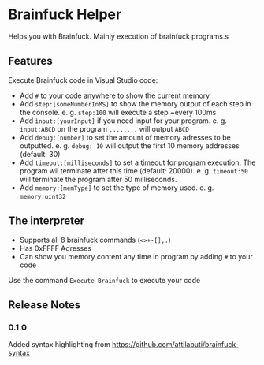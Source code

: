 # Brainfuck Helper
Helps you with Brainfuck. Mainly execution of brainfuck programs.s

## Features

Execute Brainfuck code in Visual Studio code:
- Add `#` to your code anywhere to show the current memory
- Add `step:[someNumberInMS]` to show the memory output of each step in the console. e. g. `step:100` will execute a step ~every 100ms
- Add `ìnput:[yourInput]` if you need input for your program. e. g. `input:ABCD` on the program `,.,.,.,.` will output `ABCD`
- Add `debug:[number]` to set the amount of memory adresses to be outputted. e. g. `debug: 10` will output the first 10 memory addresses (default: 30)
- Add `timeout:[milliseconds]` to set a timeout for program execution. The program wil terminate after this time (default: 20000). e. g. `timeout:50` will terminate the program after 50 milliseconds.
- Add `memory:[memType]` to set the type of memory used. e. g. `memory:uint32`

## The interpreter
- Supports all 8 brainfuck commands (`<>+-[],.`)
- Has 0xFFFF Adresses
- Can show you memory content any time in program by adding `#` to your code

Use the command `Execute Brainfuck` to execute your code
## Release Notes
### 0.1.0

Added syntax highlighting from https://github.com/attilabuti/brainfuck-syntax